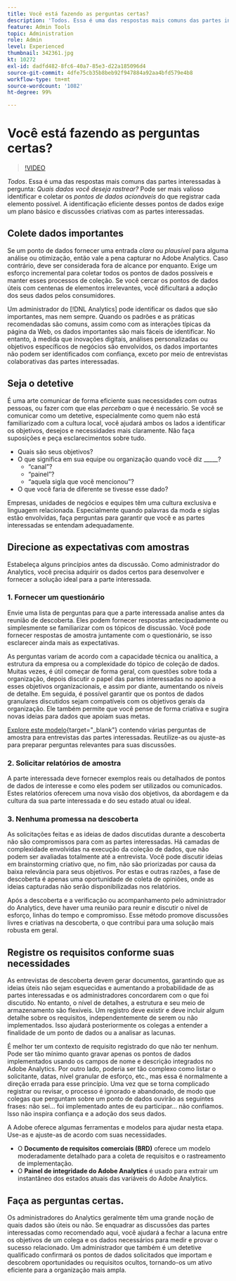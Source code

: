 ```yaml
---
title: Você está fazendo as perguntas certas?
description: 'Todos. Essa é uma das respostas mais comuns das partes interessadas à pergunta: quais dados você deseja rastrear? Pode ser mais valioso identificar e coletar os pontos de dados acionáveis do que registrar cada elemento possível. A identificação eficiente desses pontos de dados exige um plano básico e discussões criativas com as partes interessadas.'
feature: Admin Tools
topic: Administration
role: Admin
level: Experienced
thumbnail: 342361.jpg
kt: 10272
exl-id: dadfd482-8fc6-40a7-85e3-d22a185096d4
source-git-commit: 4dfe75cb35b8beb92f947884a92aa4bfd579e4b8
workflow-type: tm+mt
source-wordcount: '1082'
ht-degree: 99%

---
```


# Você está fazendo as perguntas certas?

>[!VIDEO](https://video.tv.adobe.com/v/342361/?quality=12&learn=on)

_Todos_. Essa é uma das respostas mais comuns das partes interessadas à pergunta: _Quais dados você deseja rastrear?_ Pode ser mais valioso identificar e coletar os _pontos de dados acionáveis_ do que registrar cada elemento possível. A identificação eficiente desses pontos de dados exige um plano básico e discussões criativas com as partes interessadas.

## Colete dados importantes

Se um ponto de dados fornecer uma entrada _clara_ ou _plausível_ para alguma análise ou otimização, então vale a pena capturar no Adobe Analytics. Caso contrário, deve ser considerada fora de alcance por enquanto. Exige um esforço incremental para coletar todos os pontos de dados possíveis e manter esses processos de coleção. Se você cercar os pontos de dados úteis com centenas de elementos irrelevantes, você dificultará a adoção dos seus dados pelos consumidores.

Um administrador do [!DNL Analytics] pode identificar os dados que são importantes, mas nem sempre. Quando os padrões e as práticas recomendadas são comuns, assim como com as interações típicas da página da Web, os dados importantes são mais fáceis de identificar. No entanto, à medida que inovações digitais, análises personalizadas ou objetivos específicos de negócios são envolvidos, os dados importantes não podem ser identificados com confiança, exceto por meio de entrevistas colaborativas das partes interessadas.

## Seja o detetive

É uma arte comunicar de forma eficiente suas necessidades com outras pessoas, ou fazer com que elas _percebam_ o que é necessário. Se você se comunicar como um detetive, especialmente como quem não está familiarizado com a cultura local, você ajudará ambos os lados a identificar os objetivos, desejos e necessidades mais claramente. Não faça suposições e peça esclarecimentos sobre tudo.

* Quais são seus objetivos?
* O que significa em sua equipe ou organização quando você diz _____?
   * “canal”?
   * “painel”?
   * “aquela sigla que você mencionou”?
* O que você faria de diferente se tivesse esse dado?

Empresas, unidades de negócios e equipes têm uma cultura exclusiva e linguagem relacionada. Especialmente quando palavras da moda e siglas estão envolvidas, faça perguntas para garantir que você e as partes interessadas se entendam adequadamente.

## Direcione as expectativas com amostras

Estabeleça alguns princípios antes da discussão. Como administrador do Analytics, você precisa adquirir os dados certos para desenvolver e fornecer a solução ideal para a parte interessada.

### &#x200B;1. Fornecer um questionário

Envie uma lista de perguntas para que a parte interessada analise antes da reunião de descoberta. Eles podem fornecer respostas antecipadamente ou simplesmente se familiarizar com os tópicos de discussão. Você pode fornecer respostas de amostra juntamente com o questionário, se isso esclarecer ainda mais as expectativas.

As perguntas variam de acordo com a capacidade técnica ou analítica, a estrutura da empresa ou a complexidade do tópico de coleção de dados. Muitas vezes, é útil começar de forma geral, com questões sobre toda a organização, depois discutir o papel das partes interessadas no apoio a esses objetivos organizacionais, e assim por diante, aumentando os níveis de detalhe. Em seguida, é possível garantir que os pontos de dados granulares discutidos sejam compatíveis com os objetivos gerais da organização. Ele também permite que você pense de forma criativa e sugira novas ideias para dados que apoiam suas metas.

[Explore este modelo](assets/stakeholder-questionnaire.pdf){target="_blank"} contendo várias perguntas de amostra para entrevistas das partes interessadas. Reutilize-as ou ajuste-as para preparar perguntas relevantes para suas discussões.

### &#x200B;2. Solicitar relatórios de amostra

A parte interessada deve fornecer exemplos reais ou detalhados de pontos de dados de interesse e como eles podem ser utilizados ou comunicados. Estes relatórios oferecem uma nova visão dos objetivos, da abordagem e da cultura da sua parte interessada e do seu estado atual ou ideal.

### &#x200B;3. Nenhuma promessa na descoberta

As solicitações feitas e as ideias de dados discutidas durante a descoberta não são compromissos para com as partes interessadas. Há camadas de complexidade envolvidas na execução da coleção de dados, que não podem ser avaliadas totalmente até a entrevista. Você pode discutir ideias em brainstorming criativo que, no fim, não são priorizadas por causa da baixa relevância para seus objetivos. Por estas e outras razões, a fase de descoberta é apenas uma oportunidade de coleta de opiniões, onde as ideias capturadas não serão disponibilizadas nos relatórios.

Após a descoberta e a verificação ou acompanhamento pelo administrador do Analytics, deve haver uma reunião para reunir e discutir o nível de esforço, linhas do tempo e compromisso. Esse método promove discussões livres e criativas na descoberta, o que contribui para uma solução mais robusta em geral.

## Registre os requisitos conforme suas necessidades

As entrevistas de descoberta devem gerar documentos, garantindo que as ideias úteis não sejam esquecidas e aumentando a probabilidade de as partes interessadas e os administradores concordarem com o que foi discutido. No entanto, o nível de detalhes, a estrutura e seu meio de armazenamento são flexíveis. Um registro deve existir e deve incluir algum detalhe sobre os requisitos, independentemente de serem ou não implementados. Isso ajudará posteriormente os colegas a entender a finalidade de um ponto de dados ou a analisar as lacunas.

É melhor ter um contexto de requisito registrado do que não ter nenhum. Pode ser tão mínimo quanto gravar apenas os pontos de dados implementados usando os campos de nome e descrição integrados no Adobe Analytics. Por outro lado, poderia ser tão complexo como listar o solicitante, datas, nível granular de esforço, etc., mas essa é normalmente a direção errada para esse princípio. Uma vez que se torna complicado registrar ou revisar, o processo é ignorado e abandonado, de modo que colegas que perguntam sobre um ponto de dados ouvirão as seguintes frases: não sei... foi implementado antes de eu participar... não confiamos. Isso não inspira confiança e a adoção dos seus dados.

A Adobe oferece algumas ferramentas e modelos para ajudar nesta etapa. Use-as e ajuste-as de acordo com suas necessidades.

* O **Documento de requisitos comerciais (BRD)** oferece um modelo moderadamente detalhado para a coleta de requisitos e o rastreamento de implementação.
* O **Painel de integridade do Adobe Analytics** é usado para extrair um instantâneo dos estados atuais das variáveis do Adobe Analytics.

## Faça as perguntas certas.

Os administradores do Analytics geralmente têm uma grande noção de quais dados são úteis ou não. Se enquadrar as discussões das partes interessadas como recomendado aqui, você ajudará a fechar a lacuna entre os objetivos de um colega e os dados necessários para medir e provar o sucesso relacionado. Um administrador que também é um detetive qualificado confirmará os pontos de dados solicitados que importam e descobrem oportunidades ou requisitos ocultos, tornando-os um ativo eficiente para a organização mais ampla.
